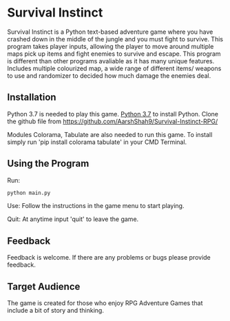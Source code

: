 # Survival Instinct

Survival Instinct is a Python text-based adventure game where you have crashed down in the middle of the jungle and you must fight to survive. This program takes player inputs, allowing the player to move around multiple maps pick up items and fight enemies to survive and escape. This program is different than other programs avaliable as it has many unique features. Includes multiple colourized map, a wide range of different items/ weapons to use and randomizer to decided how much damage the enemies deal.

## Installation

Python 3.7 is needed to play this game. [Python 3.7](https://www.python.org/downloads/) to install Python.
Clone the github file from https://github.com/AarshShah9/Survival-Instinct-RPG/

Modules Colorama, Tabulate are also needed to run this game.
To install simply run 'pip install colorama tabulate' in your CMD Terminal.

## Using the Program

Run:
```python
python main.py
```

Use:
Follow the instructions in the game menu to start playing.

Quit:
At anytime input 'quit' to leave the game.

## Feedback
Feedback is welcome. If there are any problems or bugs please provide feedback.

## Target Audience
The game is created for those who enjoy RPG Adventure Games that include a bit of story and thinking.
